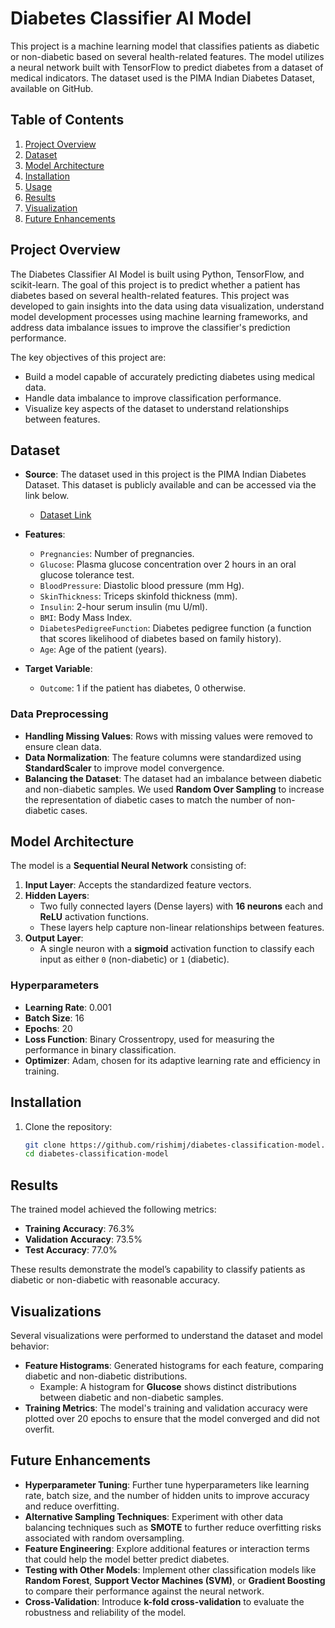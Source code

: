 # Diabetes Classifier AI Model

This project is a machine learning model that classifies patients as diabetic or non-diabetic based on several health-related features. The model utilizes a neural network built with TensorFlow to predict diabetes from a dataset of medical indicators. The dataset used is the PIMA Indian Diabetes Dataset, available on GitHub.

## Table of Contents
1. [Project Overview](#project-overview)
2. [Dataset](#dataset)
3. [Model Architecture](#model-architecture)
4. [Installation](#installation)
5. [Usage](#usage)
6. [Results](#results)
7. [Visualization](#visualization)
8. [Future Enhancements](#future-enhancements)


## Project Overview
The Diabetes Classifier AI Model is built using Python, TensorFlow, and scikit-learn. The goal of this project is to predict whether a patient has diabetes based on several health-related features. This project was developed to gain insights into the data using data visualization, understand model development processes using machine learning frameworks, and address data imbalance issues to improve the classifier's prediction performance.

The key objectives of this project are:
- Build a model capable of accurately predicting diabetes using medical data.
- Handle data imbalance to improve classification performance.
- Visualize key aspects of the dataset to understand relationships between features.

## Dataset
- **Source**: The dataset used in this project is the PIMA Indian Diabetes Dataset. This dataset is publicly available and can be accessed via the link below.
  - [Dataset Link](https://raw.githubusercontent.com/rishimj/diabetes-classification-model/main/diabetes.csv?token=GHSAT0AAAAAACJPHUMCSMXLGEL25HGHTMJCZJ62W2Q)
  
- **Features**:
  - `Pregnancies`: Number of pregnancies.
  - `Glucose`: Plasma glucose concentration over 2 hours in an oral glucose tolerance test.
  - `BloodPressure`: Diastolic blood pressure (mm Hg).
  - `SkinThickness`: Triceps skinfold thickness (mm).
  - `Insulin`: 2-hour serum insulin (mu U/ml).
  - `BMI`: Body Mass Index.
  - `DiabetesPedigreeFunction`: Diabetes pedigree function (a function that scores likelihood of diabetes based on family history).
  - `Age`: Age of the patient (years).
  
- **Target Variable**:
  - `Outcome`: 1 if the patient has diabetes, 0 otherwise.

### Data Preprocessing
- **Handling Missing Values**: Rows with missing values were removed to ensure clean data.
- **Data Normalization**: The feature columns were standardized using **StandardScaler** to improve model convergence.
- **Balancing the Dataset**: The dataset had an imbalance between diabetic and non-diabetic samples. We used **Random Over Sampling** to increase the representation of diabetic cases to match the number of non-diabetic cases.

## Model Architecture

The model is a **Sequential Neural Network** consisting of:
1. **Input Layer**: Accepts the standardized feature vectors.
2. **Hidden Layers**:
   - Two fully connected layers (Dense layers) with **16 neurons** each and **ReLU** activation functions.
   - These layers help capture non-linear relationships between features.
3. **Output Layer**:
   - A single neuron with a **sigmoid** activation function to classify each input as either `0` (non-diabetic) or `1` (diabetic).

### Hyperparameters
- **Learning Rate**: 0.001
- **Batch Size**: 16
- **Epochs**: 20
- **Loss Function**: Binary Crossentropy, used for measuring the performance in binary classification.
- **Optimizer**: Adam, chosen for its adaptive learning rate and efficiency in training.

## Installation

1. Clone the repository:
   ```bash
   git clone https://github.com/rishimj/diabetes-classification-model.git
   cd diabetes-classification-model

## Results
The trained model achieved the following metrics:

- **Training Accuracy**: 76.3%
- **Validation Accuracy**: 73.5%
- **Test Accuracy**: 77.0%

These results demonstrate the model’s capability to classify patients as diabetic or non-diabetic with reasonable accuracy.

## Visualizations
Several visualizations were performed to understand the dataset and model behavior:

- **Feature Histograms**: Generated histograms for each feature, comparing diabetic and non-diabetic distributions.
  - Example: A histogram for **Glucose** shows distinct distributions between diabetic and non-diabetic samples.
- **Training Metrics**: The model's training and validation accuracy were plotted over 20 epochs to ensure that the model converged and did not overfit.

## Future Enhancements

- **Hyperparameter Tuning**: Further tune hyperparameters like learning rate, batch size, and the number of hidden units to improve accuracy and reduce overfitting.
- **Alternative Sampling Techniques**: Experiment with other data balancing techniques such as **SMOTE** to further reduce overfitting risks associated with random oversampling.
- **Feature Engineering**: Explore additional features or interaction terms that could help the model better predict diabetes.
- **Testing with Other Models**: Implement other classification models like **Random Forest**, **Support Vector Machines (SVM)**, or **Gradient Boosting** to compare their performance against the neural network.
- **Cross-Validation**: Introduce **k-fold cross-validation** to evaluate the robustness and reliability of the model.
